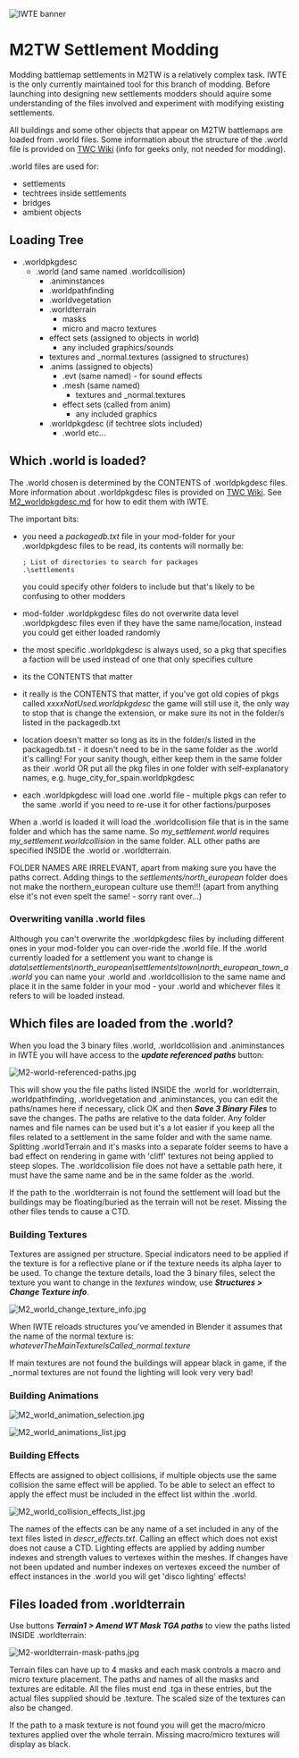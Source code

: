 ![IWTE banner](../IWTEgithub_images/IWTEbanner.jpg)
# M2TW Settlement Modding
Modding battlemap settlements in M2TW is a relatively complex task.  IWTE is the only currently maintained tool for this branch of modding.  Before launching into designing new settlements modders should aquire some understanding of the files involved and experiment with modifying existing settlements.

All buildings and some other objects that appear on M2TW battlemaps are loaded from .world files. 
Some information about the structure of the .world file is provided on [TWC Wiki](https://wiki.twcenter.net/index.php?title=.world_file_-_M2TW) (info for geeks only, not needed for modding).

.world files are used for:
* settlements
* techtrees inside settlements
* bridges
* ambient objects

## Loading Tree

* .worldpkgdesc
  * .world (and same named .worldcollision)
    * .animinstances
    * .worldpathfinding
    * .worldvegetation
    * .worldterrain
      * masks
      * micro and macro textures
    * effect sets (assigned to objects in world)
      * any included graphics/sounds
    * textures and _normal.textures (assigned to structures)
    * .anims (assigned to objects)
      * .evt (same named) - for sound effects
      * .mesh (same named)
        * textures and _normal.textures
      * effect sets (called from anim)
        * any included graphics
    * .worldpkgdesc (if techtree slots included)
      * .world etc...

## Which .world is loaded?

The .world chosen is determined by the CONTENTS of .worldpkgdesc files.  More information about .worldpkgdesc files is provided on [TWC Wiki](https://wiki.twcenter.net/index.php?title=.worldpkgdesc_-_M2TW).  See [M2_worldpkgdesc.md](M2_worldpkgdesc.md) for how to edit them with IWTE.

The important bits:
* you need a *packagedb.txt* file in your mod-folder for your .worldpkgdesc files to be read, its contents will normally be:
  
      ; List of directories to search for packages
      .\settlements
  you could specify other folders to include but that's likely to be confusing to other modders
* mod-folder .worldpkgdesc files do not overwrite data level .worldpkgdesc files even if they have the same name/location, instead you could get either loaded randomly
* the most specific .worldpkgdesc is always used, so a pkg that specifies a faction will be used instead of one that only specifies culture
* its the CONTENTS that matter
* it really is the CONTENTS that matter, if you've got old copies of pkgs called *xxxxNotUsed.worldpkgdesc* the game will still use it, the only way to stop that is change the extension, or make sure its not in the folder/s listed in the packagedb.txt
* location doesn't matter so long as its in the folder/s listed in the packagedb.txt - it doesn't need to be in the same folder as the .world it's calling!  For your sanity though, either keep them in the same folder as their .world OR put all the pkg files in one folder with self-explanatory names, e.g. huge_city_for_spain.worldpkgdesc
* each .worldpkgdesc will load one .world file - multiple pkgs can refer to the same .world if you need to re-use it for other factions/purposes

When a .world is loaded it will load the .worldcollision file that is in the same folder and which has the same name.
So *my_settlement.world* requires *my_settlement.worldcollision* in the same folder. ALL other paths are specified INSIDE the .world or .worldterrain.

FOLDER NAMES ARE IRRELEVANT, apart from making sure you have the paths correct. Adding things to the *settlements/north_european* folder does not make the northern_european culture use them!!!  (apart from anything else it's not even spelt the same! - sorry rant over...)

### Overwriting vanilla .world files
Although you can't overwrite the .worldpkgdesc files by including different ones in your mod-folder you can over-ride the .world file.  If the .world currently loaded for a settlement you want to change is *data\settlements\north_european\settlements\town\north_european_town_a.world* you can name your .world and .worldcollision to the same name and place it in the same folder in your mod - your .world and whichever files it refers to will be loaded instead.

## Which files are loaded from the .world?

When you load the 3 binary files .world, .worldcollision and .animinstances in IWTE you will have access to the ***update referenced paths*** button:

![M2-world-referenced-paths.jpg](../IWTEgithub_images/M2-world-referenced-paths.jpg)

This will show you the file paths listed INSIDE the .world for .worldterrain, .worldpathfinding, .worldvegetation and .animinstances, you can edit the paths/names here if necessary, click OK and then ***Save 3 Binary Files*** to save the changes.  The paths are relative to the data folder.  Any folder names and file names can be used but it's a lot easier if you keep all the files related to a settlement in the same folder and with the same name.  Splitting .worldTerrain and it's masks into a separate folder seems to have a bad effect on rendering in game with 'cliff' textures not being applied to steep slopes.  The .worldcollision file does not have a settable path here, it must have the same name and be in the same folder as the .world.

If the path to the .worldterrain is not found the settlement will load but the buildings may be floating/buried as the terrain will not be reset.  Missing the other files tends to cause a CTD.

### Building Textures
Textures are assigned per structure. Special indicators need to be applied if the texture is for a reflective plane or if the texture needs its alpha layer to be used.  To change the texture details, load the 3 binary files, select the texture you want to change in the *textures* window, use ***Structures > Change Texture info***.

![M2_world_change_texture_info.jpg](../IWTEgithub_images/M2_world_change_texture_info.jpg)

When IWTE reloads structures you've amended in Blender it assumes that the name of the normal texture is:  
*whateverTheMainTextureIsCalled_normal.texture*  

If main textures are not found the buildings will appear black in game, if the _normal textures are not found the lighting will look very very bad!

### Building Animations
![M2_world_animation_selection.jpg](../IWTEgithub_images/M2_world_animation_selection.jpg)

![M2_world_animations_list.jpg](../IWTEgithub_images/M2_world_animations_list.jpg)

### Building Effects

Effects are assigned to object collisions, if multiple objects use the same collision the same effect will be applied.  To be able to select an effect to apply the effect must be included in the effect list within the .world.

![M2_world_collision_effects_list.jpg](../IWTEgithub_images/M2_world_collision_effects_list.jpg)

The names of the effects can be any name of a set included in any of the text files listed in *descr_effects.txt*.
Calling an effect which does not exist does not cause a CTD.  Lighting effects are applied by adding number indexes and strength values to vertexes within the meshes.  If changes have not been updated and number indexes on vertexes exceed the number of effect instances in the .world you will get 'disco lighting' effects!

## Files loaded from .worldterrain

Use buttons ***Terrain1 > Amend WT Mask TGA paths*** to view the paths listed INSIDE .worldterrain:

![M2-worldterrain-mask-paths.jpg](../IWTEgithub_images/M2-worldterrain-mask-paths.jpg)

Terrain files can have up to 4 masks and each mask controls a macro and micro texture placement.  The paths and names of all the masks and textures are editable. All the files must end .tga in these entries, but the actual files supplied should be .texture.  The scaled size of the textures can also be changed.

If the path to a mask texture is not found you will get the macro/micro textures applied over the whole terrain.  Missing macro/micro textures will display as black.


